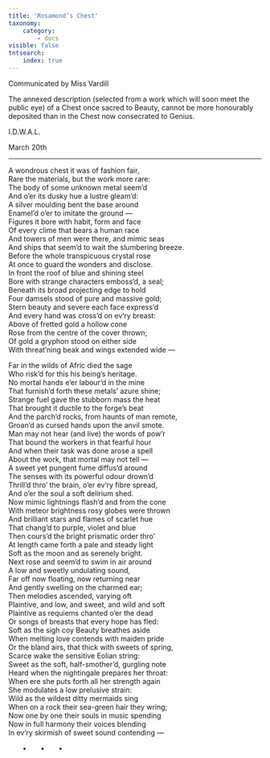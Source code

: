 ```yaml
---
title: 'Rosamond’s Chest'
taxonomy:
    category:
        - docs
visible: false
tntsearch:
    index: true
---
```


<div class="author">Communicated by Miss Vardill</div>

The annexed description (selected from a work which will soon meet the public eye) of a Chest once sacred to Beauty, cannot be more honourably deposited than in the Chest now consecrated to Genius.


I.D.W.A.L.

March 20th

---

A wondrous chest it was of fashion fair,  
Rare the materials, but the work more rare:  
The body of some unknown metal seem’d  
And o’er its dusky hue a lustre gleam’d:  
A silver moulding bent the base around  
Enamel’d o’er to imitate the ground —  
Figures it bore with habit, form and face  
Of every clime that bears a human race  
And towers of men were there, and mimic seas  
And ships that seem’d to wait the slumbering breeze.  
Before the whole transpicuous crystal rose  
At once to guard the wonders and disclose.  
In front the roof of blue and shining steel  
Bore with strange characters emboss’d, a seal;  
Beneath its broad projecting edge to hold  
Four damsels stood of pure and massive gold;  
Stern beauty and severe each face express’d  
And every hand was cross’d on ev’ry breast:  
Above of fretted gold a hollow cone  
Rose from the centre of the cover thrown;  
Of gold a gryphon stood on either side  
With threat’ning beak and wings extended wide —  

Far in the wilds of Afric died the sage  
Who risk’d for this his being’s heritage.  
No mortal hands e’er labour’d in the mine  
That furnish’d forth these metals’ azure shine;  
Strange fuel gave the stubborn mass the heat  
That brought it ductile to the forge’s beat  
And the parch’d rocks, from haunts of man remote,  
Groan’d as cursed hands upon the anvil smote.  
Man may not hear (and live) the words of pow’r  
That bound the workers in that fearful hour  
And when their task was done arose a spell  
About the work, that mortal may not tell —  
A sweet yet pungent fume diffus’d around  
The senses with its powerful odour drown’d  
Thrill’d thro’ the brain, o’er ev’ry fibre spread,  
And o’er the soul a soft delirium shed.  
Now mimic lightnings flash’d and from the cone  
With meteor brightness rosy globes were thrown  
And brilliant stars and flames of scarlet hue  
That chang’d to purple, violet and blue  
Then cours’d the bright prismatic order thro’  
At length came forth a pale and steady light  
Soft as the moon and as serenely bright.  
Next rose and seem’d to swim in air around  
A low and sweetly undulating sound,  
Far off now floating, now returning near  
And gently swelling on the charmed ear;  
Then melodies ascended, varying oft  
Plaintive, and low, and sweet, and wild and soft  
Plaintive as requiems chanted o’er the dead  
Or songs of breasts that every hope has fled:  
Soft as the sigh coy Beauty breathes aside  
When melting love contends with maiden pride  
Or the bland airs, that thick with sweets of spring,  
Scarce wake the sensitive Eolian string:  
Sweet as the soft, half-smother’d, gurgling note  
Heard when the nightingale prepares her throat:  
When ere she puts forth all her strength again  
She modulates a low prelusive strain:  
Wild as the wildest ditty mermaids sing  
When on a rock their sea-green hair they wring;  
Now one by one their souls in music spending  
Now in full harmony their voices blending  
In ev’ry skirmish of sweet sound contending —

&emsp;&emsp;•&emsp;&emsp;•&emsp;&emsp;•
